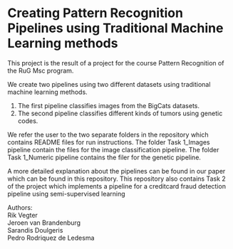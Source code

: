 # Creating Pattern Recognition Pipelines using Traditional Machine Learning methods

This project is the result of a project for the course Pattern Recognition of the RuG Msc program.

We create two pipelines using two different datasets using traditional machine learning methods.
1. The first pipeline classifies images from the BigCats datasets.
2. The second pipeline classifies different kinds of tumors using genetic codes.

We refer the user to the two separate folders in the repository which contains README files for run instructions.
The folder Task 1_Images pipeline contain the files for the image classification pipeline.
The folder Task 1_Numeric pipeline contains the filer for the genetic pipeline.

A more detailed explanation about the pipelines can be found in our paper which can be found in this repository.
This repository also contains Task 2 of the project which implements a pipeline for a creditcard fraud detection pipeline using semi-supervised learning

Authors: <br />
Rik Vegter <br />
Jeroen van Brandenburg <br />
Sarandis Doulgeris <br />
Pedro Rodriquez de Ledesma <br />
